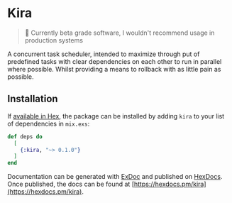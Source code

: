 # Kira

> 🚨 Currently beta grade software, I wouldn't recommend usage in production systems

A concurrent task scheduler, intended to maximize through put of
predefined tasks with clear dependencies on each other to run in
parallel where possible. Whilst providing a means to rollback
with as little pain as possible.

## Installation

If [available in Hex](https://hex.pm/docs/publish), the package can be installed
by adding `kira` to your list of dependencies in `mix.exs`:

```elixir
def deps do
  [
    {:kira, "~> 0.1.0"}
  ]
end
```

Documentation can be generated with [ExDoc](https://github.com/elixir-lang/ex_doc)
and published on [HexDocs](https://hexdocs.pm). Once published, the docs can
be found at [https://hexdocs.pm/kira](https://hexdocs.pm/kira).

